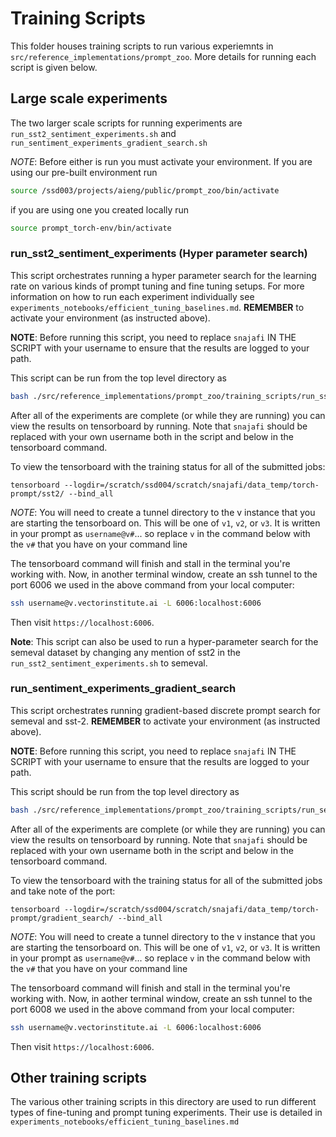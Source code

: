 # Training Scripts

This folder houses training scripts to run various experiemnts in `src/reference_implementations/prompt_zoo`. More details for running each script is given below.

## Large scale experiments

The two larger scale scripts for running experiments are `run_sst2_sentiment_experiments.sh` and `run_sentiment_experiments_gradient_search.sh`

*NOTE*: Before either is run you must activate your environment. If you are using our pre-built environment run

```bash
source /ssd003/projects/aieng/public/prompt_zoo/bin/activate
```
if you are using one you created locally run
```bash
source prompt_torch-env/bin/activate
```

### run_sst2_sentiment_experiments (Hyper parameter search)

This script orchestrates running a hyper parameter search for the learning rate on various kinds of prompt tuning and fine tuning setups. For more information on how to run each experiment individually see `experiments_notebooks/efficient_tuning_baselines.md`. __REMEMBER__ to activate your environment (as instructed above). 

__NOTE__: Before running this script, you need to replace `snajafi` IN THE SCRIPT with your username to ensure that the results are logged to your path.

This script can be run from the top level directory as

```bash
bash ./src/reference_implementations/prompt_zoo/training_scripts/run_sst2_sentiment_experiments.sh
```

After all of the experiments are complete (or while they are running) you can view the results on tensorboard by running. Note that `snajafi` should be replaced with your own username both in the script and below in the tensorboard command.

To view the tensorboard with the training status for all of the submitted jobs:
```
tensorboard --logdir=/scratch/ssd004/scratch/snajafi/data_temp/torch-prompt/sst2/ --bind_all
```

*NOTE*: You will need to create a tunnel directory to the v instance that you are starting the tensorboard on. This will be one of `v1`, `v2`, or `v3`. It is written in your prompt as `username@v#`... so replace `v` in the command below with the `v#` that you have on your command line

The tensorboard command will finish and stall in the terminal you're working with. Now, in another terminal window, create an ssh tunnel to the port 6006 we used in the above command from your local computer:
```bash
ssh username@v.vectorinstitute.ai -L 6006:localhost:6006
```

Then visit `https://localhost:6006`.

__Note__: This script can also be used to run a hyper-parameter search for the semeval dataset by changing any mention of sst2 in the `run_sst2_sentiment_experiments.sh` to semeval.

### run_sentiment_experiments_gradient_search

This script orchestrates running gradient-based discrete prompt search for semeval and sst-2. __REMEMBER__ to activate your environment (as instructed above). 

__NOTE__: Before running this script, you need to replace `snajafi` IN THE SCRIPT with your username to ensure that the results are logged to your path.

This script should be run from the top level directory as

```bash
bash ./src/reference_implementations/prompt_zoo/training_scripts/run_sentiment_experiments_gradient_search.sh
```

After all of the experiments are complete (or while they are running) you can view the results on tensorboard by running. Note that `snajafi` should be replaced with your own username both in the script and below in the tensorboard command.

To view the tensorboard with the training status for all of the submitted jobs and take note of the port:
```
tensorboard --logdir=/scratch/ssd004/scratch/snajafi/data_temp/torch-prompt/gradient_search/ --bind_all
```

*NOTE*: You will need to create a tunnel directory to the v instance that you are starting the tensorboard on. This will be one of `v1`, `v2`, or `v3`. It is written in your prompt as `username@v#`... so replace `v` in the command below with the `v#` that you have on your command line

The tensorboard command will finish and stall in the terminal you're working with. Now, in aother terminal window, create an ssh tunnel to the port 6008 we used in the above command from your local computer:
```bash
ssh username@v.vectorinstitute.ai -L 6006:localhost:6006
```

Then visit `https://localhost:6006`.

## Other training scripts

The various other training scripts in this directory are used to run different types of fine-tuning and prompt tuning experiments. Their use is detailed in `experiments_notebooks/efficient_tuning_baselines.md`
